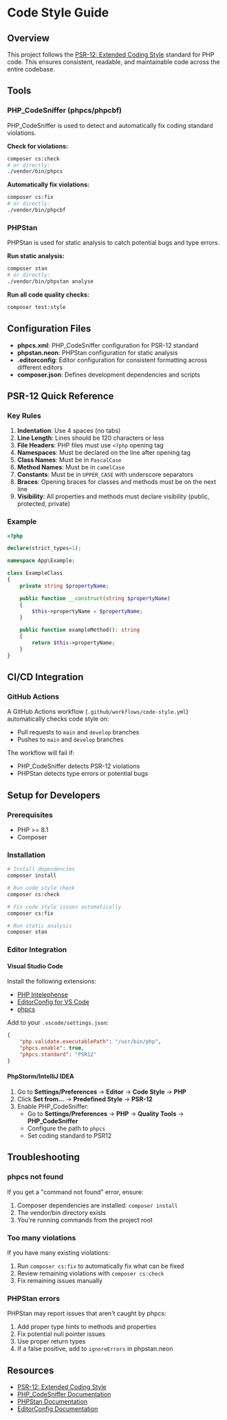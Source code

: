 # Code Style Guide

## Overview

This project follows the [PSR-12: Extended Coding Style](https://www.php-fig.org/psr/psr-12/) standard for PHP code. This ensures consistent, readable, and maintainable code across the entire codebase.

## Tools

### PHP_CodeSniffer (phpcs/phpcbf)

PHP_CodeSniffer is used to detect and automatically fix coding standard violations.

**Check for violations:**
```bash
composer cs:check
# or directly:
./vendor/bin/phpcs
```

**Automatically fix violations:**
```bash
composer cs:fix
# or directly:
./vendor/bin/phpcbf
```

### PHPStan

PHPStan is used for static analysis to catch potential bugs and type errors.

**Run static analysis:**
```bash
composer stan
# or directly:
./vendor/bin/phpstan analyse
```

**Run all code quality checks:**
```bash
composer test:style
```

## Configuration Files

- **phpcs.xml**: PHP_CodeSniffer configuration for PSR-12 standard
- **phpstan.neon**: PHPStan configuration for static analysis
- **.editorconfig**: Editor configuration for consistent formatting across different editors
- **composer.json**: Defines development dependencies and scripts

## PSR-12 Quick Reference

### Key Rules

1. **Indentation**: Use 4 spaces (no tabs)
2. **Line Length**: Lines should be 120 characters or less
3. **File Headers**: PHP files must use `<?php` opening tag
4. **Namespaces**: Must be declared on the line after opening tag
5. **Class Names**: Must be in `PascalCase`
6. **Method Names**: Must be in `camelCase`
7. **Constants**: Must be in `UPPER_CASE` with underscore separators
8. **Braces**: Opening braces for classes and methods must be on the next line
9. **Visibility**: All properties and methods must declare visibility (public, protected, private)

### Example

```php
<?php

declare(strict_types=1);

namespace App\Example;

class ExampleClass
{
    private string $propertyName;

    public function __construct(string $propertyName)
    {
        $this->propertyName = $propertyName;
    }

    public function exampleMethod(): string
    {
        return $this->propertyName;
    }
}
```

## CI/CD Integration

### GitHub Actions

A GitHub Actions workflow (`.github/workflows/code-style.yml`) automatically checks code style on:
- Pull requests to `main` and `develop` branches
- Pushes to `main` and `develop` branches

The workflow will fail if:
- PHP_CodeSniffer detects PSR-12 violations
- PHPStan detects type errors or potential bugs

## Setup for Developers

### Prerequisites

- PHP >= 8.1
- Composer

### Installation

```bash
# Install dependencies
composer install

# Run code style check
composer cs:check

# Fix code style issues automatically
composer cs:fix

# Run static analysis
composer stan
```

### Editor Integration

#### Visual Studio Code

Install the following extensions:
- [PHP Intelephense](https://marketplace.visualstudio.com/items?itemName=bmewburn.vscode-intelephense-client)
- [EditorConfig for VS Code](https://marketplace.visualstudio.com/items?itemName=EditorConfig.EditorConfig)
- [phpcs](https://marketplace.visualstudio.com/items?itemName=shevaua.phpcs)

Add to your `.vscode/settings.json`:
```json
{
    "php.validate.executablePath": "/usr/bin/php",
    "phpcs.enable": true,
    "phpcs.standard": "PSR12"
}
```

#### PhpStorm/IntelliJ IDEA

1. Go to **Settings/Preferences** → **Editor** → **Code Style** → **PHP**
2. Click **Set from...** → **Predefined Style** → **PSR-12**
3. Enable PHP_CodeSniffer:
   - Go to **Settings/Preferences** → **PHP** → **Quality Tools** → **PHP_CodeSniffer**
   - Configure the path to `phpcs`
   - Set coding standard to PSR12

## Troubleshooting

### phpcs not found

If you get a "command not found" error, ensure:
1. Composer dependencies are installed: `composer install`
2. The vendor/bin directory exists
3. You're running commands from the project root

### Too many violations

If you have many existing violations:
1. Run `composer cs:fix` to automatically fix what can be fixed
2. Review remaining violations with `composer cs:check`
3. Fix remaining issues manually

### PHPStan errors

PHPStan may report issues that aren't caught by phpcs:
1. Add proper type hints to methods and properties
2. Fix potential null pointer issues
3. Use proper return types
4. If a false positive, add to `ignoreErrors` in phpstan.neon

## Resources

- [PSR-12: Extended Coding Style](https://www.php-fig.org/psr/psr-12/)
- [PHP_CodeSniffer Documentation](https://github.com/squizlabs/PHP_CodeSniffer/wiki)
- [PHPStan Documentation](https://phpstan.org/user-guide/getting-started)
- [EditorConfig Documentation](https://editorconfig.org/)
